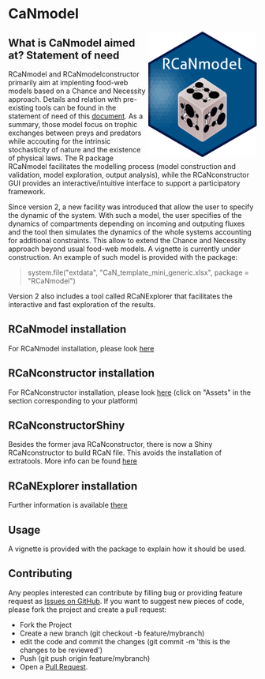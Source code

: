 # CaNmodel
<img src="RCaNmodel/man/figures/logo.png" align="right" width="220" />

## What is CaNmodel aimed at? Statement of need
RCaNmodel and RCaNmodelconstructor primarily aim at implenting food-web models based on a
Chance and Necessity approach. Details and relation with pre-existing tools can be found in 
the statement of need of this [document](paper/paper.md).
As a summary, those model focus on trophic exchanges between preys and predators while accouting
for the intrinsic stochasticity of nature and the existence of physical laws. The R package RCaNmodel 
facilitates the modelling process (model construction and validation, model exploration, output analysis),
while the RCaNconstructor GUI provides an interactive/intuitive interface to support 
a participatory framework.

Since version 2, a new facility was introduced that allow the user to specify the dynamic of the system.
With such a model, the user specifies of the dynamics of compartments depending on incoming and outputing fluxes and
the tool then simulates the dynamics of the whole systems accounting for additional constraints. This allow to extend
the Chance and Necessity approach beyond usual food-web models. A vignette is currently under construction. An example
of such model is provided with the package:

> system.file("extdata", "CaN_template_mini_generic.xlsx", package = "RCaNmodel")


Version 2 also includes a tool called RCaNExplorer that facilitates the interactive
and fast exploration of the results.

 

## RCaNmodel installation
For RCaNmodel installation, please look [here](RCaNmodel/README.md)

## RCaNconstructor installation
For RCaNconstructor installation, please look [here](https://github.com/inrae/RCaNmodel/releases) (click on "Assets" in the section corresponding to your platform)

## RCaNconstructorShiny
Besides the former java RCaNconstructor, there is now a Shiny RCaNconstructor to build RCaN file. This avoids the installation of extratools. More info can be found [here](RCaNconstructorShiny/README.md)

## RCaNExplorer installation
Further information is available [there](https://github.com/TanguyGen/RCaNExplorer)


## Usage
A vignette is provided with the package to explain how it should be used.

## Contributing
Any peoples interested can contribute by filling bug or providing feature request as [Issues on GitHub](https://github.com/inrae/RCaNmodel/issues). 
If you want to suggest new pieces of code, please fork the project and create a pull request:
- Fork the Project
- Create a new branch (git checkout -b feature/mybranch)
- edit the code and commit the changes (git commit -m 'this is the changes to be reviewed')
- Push (git push origin feature/mybranch)
- Open a [Pull Request](https://github.com/inrae/RCaNmodel/pulls).  



